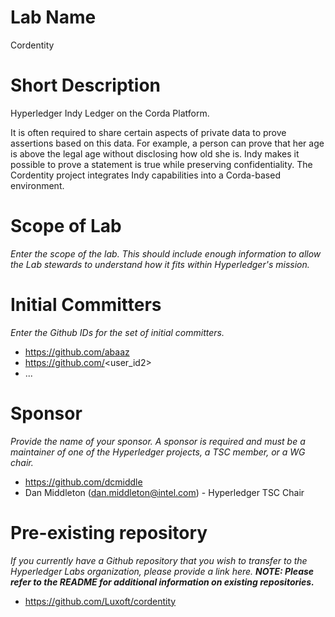 # Lab Name
Cordentity

# Short Description
Hyperledger Indy Ledger on the Corda Platform.

It is often required to share certain aspects of private data to prove
assertions based on this data. For example, a person can prove that
her age is above the legal age without disclosing how old she is. Indy
makes it possible to prove a statement is true while preserving
confidentiality. The Cordentity project integrates Indy capabilities
into a Corda-based environment.

# Scope of Lab
_Enter the scope of the lab. This should include enough information to allow the Lab stewards to understand how it fits within Hyperledger's mission._

# Initial Committers
_Enter the Github IDs for the set of initial committers._
- https://github.com/abaaz
- https://github.com/<user_id2>
- ...

# Sponsor
_Provide the name of your sponsor. A sponsor is required and must be a maintainer of one of the Hyperledger projects, a TSC member, or a WG chair._
- https://github.com/dcmiddle
- Dan Middleton (dan.middleton@intel.com) - Hyperledger TSC Chair

# Pre-existing repository
_If you currently have a Github repository that you wish to transfer to the Hyperledger Labs organization, please provide a link here. **NOTE: Please refer to the README for additional information on existing repositories.**_
- https://github.com/Luxoft/cordentity
